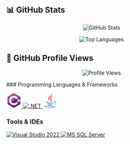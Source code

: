 ## 📊 GitHub Stats

<p align="center">
    <img src="https://github-readme-stats.vercel.app/api?username=nikshepmp&show_icons=true&theme=radical" alt="GitHub Stats" />
</p>

<p align="center">
    <img src="https://github-readme-stats.vercel.app/api/top-langs/?username=nikshepmp&layout=compact&theme=radical" alt="Top Languages" />
</p>

## 🚀 GitHub Profile Views
<p align="center">
    <img src="https://komarev.com/ghpvc/?username=nikshepmp&label=Profile%20Views&color=0e75b6&style=flat" alt="Profile Views" />
</p>
### Programming Languages & Frameworks
<p align="left">
    <!-- C# -->
    <a href="https://learn.microsoft.com/en-us/dotnet/csharp/">
        <img src="https://raw.githubusercontent.com/devicons/devicon/master/icons/csharp/csharp-original.svg" alt="C#" width="40" height="40"/>
    </a>
    <!-- .NET -->
    <a href="https://dotnet.microsoft.com/">
        <img src="https://upload.wikimedia.org/wikipedia/commons/e/ee/.NET_Core_Logo.svg" alt=".NET" width="40" height="40"/>
    </a>
    <!-- Java -->
    <a href="https://www.java.com/">
        <img src="https://raw.githubusercontent.com/devicons/devicon/master/icons/java/java-original.svg" alt="Java" width="40" height="40"/>
    </a>
</p>

### Tools & IDEs
<p align="left">
    <!-- Visual Studio 2022 -->
    <a href="https://visualstudio.microsoft.com/">
        <img src="https://visualstudio.microsoft.com/wp-content/uploads/2021/10/Product-Icon.svg" alt="Visual Studio 2022" width="40" height="40"/>
    </a>
    <!-- MS SQL Server -->
    <a href="https://www.microsoft.com/en-us/sql-server/sql-server-downloads">
        <img src="https://www.svgrepo.com/show/303229/microsoft-sql-server-logo.svg" alt="MS SQL Server" width="40" height="40"/>
    </a>
</p>



